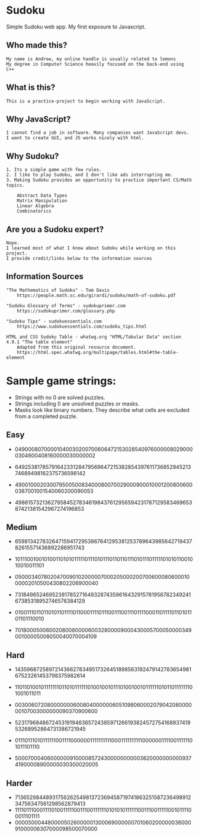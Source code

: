 # Sudoku
Simple Sudoku web app. My first exposure to Javascript.

## Who made this? ##
    My name is Andrew, my online handle is usually related to lemons 
    My degree in Computer Science heavily focused on the back-end using C++

## What is this? ##
    This is a practice-project to begin working with JavaScript.

## Why JavaScript? ##
    I cannot find a job in software. Many companies want JavaScript devs.
    I want to create GUI, and JS works nicely with html.

## Why Sudoku? ##
    1. Its a simple game with few rules. 
    2. I like to play Sudoku, and I don't like ads interrupting me.
    3. Making Sudoku provides an opportunity to practice important CS/Math topics.
        
        Abstract Data Types
        Matrix Manipulation 
        Linear Algebra
        Combinatorics


## Are you a Sudoku expert? ##
    Nope. 
    I learned most of what I know about Sudoku while working on this project.
    I provide credit/links below to the information sources

## Information Sources ##
    "The Mathematics of Sudoku" - Tom Davis
        https://people.math.sc.edu/girardi/sudoku/math-of-sudoku.pdf

    "Sudoku Glossary of Terms" - sudokuprimer.com
        https://sudokuprimer.com/glossary.php

    "Sudoku Tips" - sudokuessentials.com
        https://www.sudokuessentials.com/sudoku_tips.html

    HTML and CSS Sudoku Table - whatwg.org "HTML/Tabular Data" section 4.9.1 "The table element"
        Adapted from this original resource document.
        https://html.spec.whatwg.org/multipage/tables.html#the-table-element


# Sample game strings:

* Strings with no 0 are solved puzzles. 
* Strings including 0 are unsolved puzzles or masks.
* Masks look like binary numbers. They describe what cells are excluded from a completed puzzle.

## Easy ##

* 049000807000010400302007006064721530285409760000080290000304600408160000030000002
* 649253817857916423312847956964721538285439761173685294521374689498162375736598142

* 490010002030079500500834000800700290009000100012008006000387001001540060200090053
* 498615732136279584527834619843761295659423178712958346965387421381542967274196853


## Medium ##

* 659813427832647159417295386764129538125378964398564271943782615571436892286951743
* 101110010010100110101011111011101011101101101110101110111110101011001010010011101
* 050003407802047009010200000700020500020070060008060001000002010500430802206900040

* 731849652469523817852716493287435961643291578195678234924167385318952746576384129
* 010011101101101011011110110001111011100111001110111100011011110110101101101110010
* 701800050060020800800006003280000900043000570005000034900100005008050040070004109


## Hard ##

* 143596872589721436627834951732645189856319247914278365498167523261453798375982614
* 110110100101111111011010111111010010010111010010010111111010110111111101001011011
* 003006072080000000600804000000605109806000207904208000000107003000000090370900600

* 523179684867245319194638572438597126619382457275416893741953268952864731386721945
* 011101110101111110011110000001111111111000111111111100000011110011111101011101110
* 500070004060000009100008572430000000000382000000000093741900008900000030300020005

## Harder ##

* 713652984489317562625498137236945871974186325158723649891234756347561298562879413
* 111101110001111010011111001110011111101010101111110011100111110010111100011101111
* 000050004480000502600000130006900000070106020000003600091000006307000098500070000